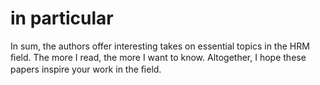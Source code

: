 # in particular

In sum, the authors offer interesting takes on essential topics in the HRM ﬁeld. The more I read, the more I want to know. Altogether, I hope these papers inspire your work in the ﬁeld.